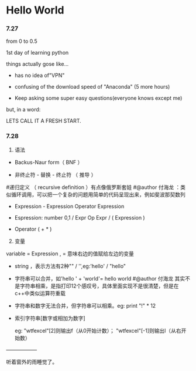 # Hello World

### 7.27

from 0 to 0.5

1st day of learning python

things actually gose like...

- has no idea of"VPN"

- confusing of the download speed of "Anaconda" (5 more hours)

- Keep asking some super easy questions(everyone knows except me)

but, in a word:

LETS CALL IT A FRESH START.

### 7.28

1. 语法

- Backus-Naur form（ BNF ）

- 非终止符 - 替换 - 终止符 （ 推导 ）

#递归定义 （ recursive definition ）有点像俄罗斯套娃
#@author 付海龙 ：类似循环调用，可以把一个复杂的问题用简单的代码呈现出来，例如斐波那契数列

 - Expression - Expression Operator Expression

 - Espression: number 0,1 / Expr Op Expr / ( Expression )

 - Operator ( + * )


2. 变量

variable = Expression , = 意味右边的值赋给左边的变量

- string ，表示方法有2种"" / '',eg:'hello' / "hello"

- 字符串可以合并，如'hello ' + 'world'= hello world
#@author 付海龙  其实不是字符串相乘，是指打印12个感叹号，具体里面实现不是很清楚，但是在c++中类似运算符重载
- 字符串和数字无法合并，但字符串可以相乘。eg: print "!" * 12

- 索引字符串[数字或相加为数字]

  eg: "wtfexcel"[2]则输出f（从0开始计数）； "wtfexcel"[-1]则输出l（从右开始数）

——————

听着窗外的雨睡觉了。

